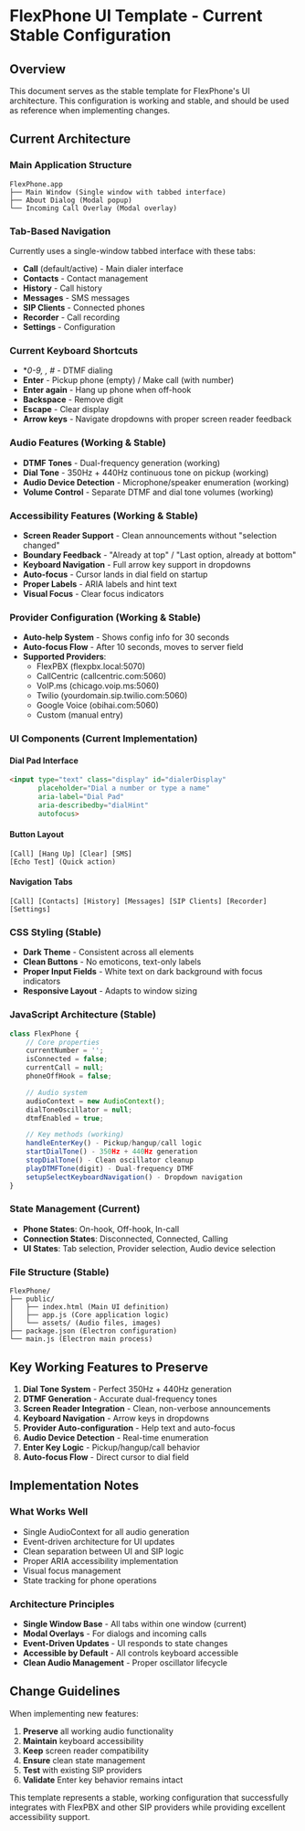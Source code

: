 # FlexPhone UI Template - Current Stable Configuration

## Overview
This document serves as the stable template for FlexPhone's UI architecture. This configuration is working and stable, and should be used as reference when implementing changes.

## Current Architecture

### Main Application Structure
```
FlexPhone.app
├── Main Window (Single window with tabbed interface)
├── About Dialog (Modal popup)
└── Incoming Call Overlay (Modal overlay)
```

### Tab-Based Navigation
Currently uses a single-window tabbed interface with these tabs:
- **Call** (default/active) - Main dialer interface
- **Contacts** - Contact management
- **History** - Call history
- **Messages** - SMS messages
- **SIP Clients** - Connected phones
- **Recorder** - Call recording
- **Settings** - Configuration

### Current Keyboard Shortcuts
- **0-9, *, #** - DTMF dialing
- **Enter** - Pickup phone (empty) / Make call (with number)
- **Enter again** - Hang up phone when off-hook
- **Backspace** - Remove digit
- **Escape** - Clear display
- **Arrow keys** - Navigate dropdowns with proper screen reader feedback

### Audio Features (Working & Stable)
- **DTMF Tones** - Dual-frequency generation (working)
- **Dial Tone** - 350Hz + 440Hz continuous tone on pickup (working)
- **Audio Device Detection** - Microphone/speaker enumeration (working)
- **Volume Control** - Separate DTMF and dial tone volumes (working)

### Accessibility Features (Working & Stable)
- **Screen Reader Support** - Clean announcements without "selection changed"
- **Boundary Feedback** - "Already at top" / "Last option, already at bottom"
- **Keyboard Navigation** - Full arrow key support in dropdowns
- **Auto-focus** - Cursor lands in dial field on startup
- **Proper Labels** - ARIA labels and hint text
- **Visual Focus** - Clear focus indicators

### Provider Configuration (Working & Stable)
- **Auto-help System** - Shows config info for 30 seconds
- **Auto-focus Flow** - After 10 seconds, moves to server field
- **Supported Providers**:
  - FlexPBX (flexpbx.local:5070)
  - CallCentric (callcentric.com:5060)
  - VoIP.ms (chicago.voip.ms:5060)
  - Twilio (yourdomain.sip.twilio.com:5060)
  - Google Voice (obihai.com:5060)
  - Custom (manual entry)

### UI Components (Current Implementation)

#### Dial Pad Interface
```html
<input type="text" class="display" id="dialerDisplay"
       placeholder="Dial a number or type a name"
       aria-label="Dial Pad"
       aria-describedby="dialHint"
       autofocus>
```

#### Button Layout
```
[Call] [Hang Up] [Clear] [SMS]
[Echo Test] (Quick action)
```

#### Navigation Tabs
```
[Call] [Contacts] [History] [Messages] [SIP Clients] [Recorder] [Settings]
```

### CSS Styling (Stable)
- **Dark Theme** - Consistent across all elements
- **Clean Buttons** - No emoticons, text-only labels
- **Proper Input Fields** - White text on dark background with focus indicators
- **Responsive Layout** - Adapts to window sizing

### JavaScript Architecture (Stable)
```javascript
class FlexPhone {
    // Core properties
    currentNumber = '';
    isConnected = false;
    currentCall = null;
    phoneOffHook = false;

    // Audio system
    audioContext = new AudioContext();
    dialToneOscillator = null;
    dtmfEnabled = true;

    // Key methods (working)
    handleEnterKey() - Pickup/hangup/call logic
    startDialTone() - 350Hz + 440Hz generation
    stopDialTone() - Clean oscillator cleanup
    playDTMFTone(digit) - Dual-frequency DTMF
    setupSelectKeyboardNavigation() - Dropdown navigation
}
```

### State Management (Current)
- **Phone States**: On-hook, Off-hook, In-call
- **Connection States**: Disconnected, Connected, Calling
- **UI States**: Tab selection, Provider selection, Audio device selection

### File Structure (Stable)
```
FlexPhone/
├── public/
│   ├── index.html (Main UI definition)
│   ├── app.js (Core application logic)
│   └── assets/ (Audio files, images)
├── package.json (Electron configuration)
└── main.js (Electron main process)
```

## Key Working Features to Preserve

1. **Dial Tone System** - Perfect 350Hz + 440Hz generation
2. **DTMF Generation** - Accurate dual-frequency tones
3. **Screen Reader Integration** - Clean, non-verbose announcements
4. **Keyboard Navigation** - Arrow keys in dropdowns
5. **Provider Auto-configuration** - Help text and auto-focus
6. **Audio Device Detection** - Real-time enumeration
7. **Enter Key Logic** - Pickup/hangup/call behavior
8. **Auto-focus Flow** - Direct cursor to dial field

## Implementation Notes

### What Works Well
- Single AudioContext for all audio generation
- Event-driven architecture for UI updates
- Clean separation between UI and SIP logic
- Proper ARIA accessibility implementation
- Visual focus management
- State tracking for phone operations

### Architecture Principles
- **Single Window Base** - All tabs within one window (current)
- **Modal Overlays** - For dialogs and incoming calls
- **Event-Driven Updates** - UI responds to state changes
- **Accessible by Default** - All controls keyboard accessible
- **Clean Audio Management** - Proper oscillator lifecycle

## Change Guidelines

When implementing new features:
1. **Preserve** all working audio functionality
2. **Maintain** keyboard accessibility
3. **Keep** screen reader compatibility
4. **Ensure** clean state management
5. **Test** with existing SIP providers
6. **Validate** Enter key behavior remains intact

This template represents a stable, working configuration that successfully integrates with FlexPBX and other SIP providers while providing excellent accessibility support.
